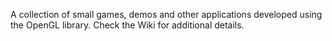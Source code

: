 A collection of small games, demos and other applications developed using the OpenGL library. Check the Wiki for additional details.
